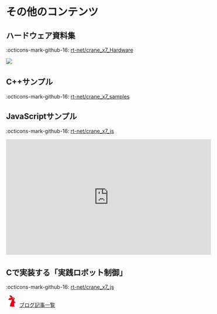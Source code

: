 # その他のコンテンツ

## ハードウェア資料集

:octicons-mark-github-16: 
[rt-net/crane_x7_Hardware](https://github.com/rt-net/crane_x7_Hardware)

![](https://rt-net.github.io/images/crane-x7-cad/CRANE-X7-v1.2.stp.png)

## C++サンプル

:octicons-mark-github-16: 
[rt-net/crane_x7_samples](https://github.com/rt-net/crane_x7_samples)

## JavaScriptサンプル

:octicons-mark-github-16: 
[rt-net/crane_x7_js](https://github.com/rt-net/crane_x7_js)

<iframe width="560" height="315" src="https://www.youtube.com/embed/3mZW4eVuI-c" frameborder="0" allow="accelerometer; autoplay; clipboard-write; encrypted-media; gyroscope; picture-in-picture" allowfullscreen></iframe>

## Cで実装する「実践ロボット制御」

:octicons-mark-github-16: 
[rt-net/crane_x7_js](https://github.com/rt-net/robotics_from_scratch)

![](/img/rt-logo-32x32.png)
[ブログ記事一覧](https://rt-net.jp/humanoid/archives/category/developer/robotics-from-scratch)
